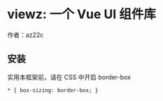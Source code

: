 # viewz: 一个 Vue UI 组件库

作者：az22c

## 安装

实用本框架前，请在 CSS 中开启 border-box

```
* { box-sizing: border-box; }
```